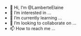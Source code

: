 - 👋 Hi, I’m @LamberteElaine
- 👀 I’m interested in ...
- 🌱 I’m currently learning ...
- 💞️ I’m looking to collaborate on ...
- 📫 How to reach me ...

<!---
LamberteElaine/LamberteElaine is a ✨ special ✨ repository because its `README.md` (this file) appears on your GitHub profile.
You can click the Preview link to take a look at your changes.
--->
